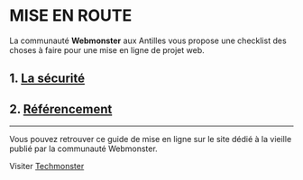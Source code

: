 # MISE EN ROUTE

La communauté **Webmonster** aux Antilles vous propose une checklist des choses à faire pour une mise en ligne de projet web.

## 1. [La sécurité](docs/security.md)
## 2. [Référencement](docs/seo.md)





---

Vous pouvez retrouver ce guide de mise en ligne sur le site dédié à la vieille publié par la communauté Webmonster.

Visiter [Techmonster](https://techmonster.info)
